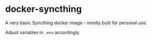 # docker-syncthing

A very basic Syncthing docker image - mostly built for personal use.

Adjust variables in `.env` accordingly.
